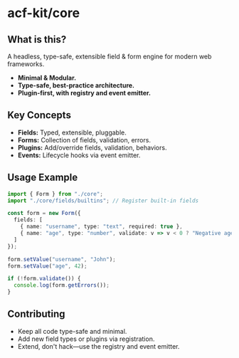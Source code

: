 # acf-kit/core

## What is this?

A headless, type-safe, extensible field & form engine for modern web frameworks.  
- **Minimal & Modular.**
- **Type-safe, best-practice architecture.**
- **Plugin-first, with registry and event emitter.**

## Key Concepts

- **Fields:** Typed, extensible, pluggable.  
- **Forms:** Collection of fields, validation, errors.
- **Plugins:** Add/override fields, validation, behaviors.
- **Events:** Lifecycle hooks via event emitter.

## Usage Example

```ts
import { Form } from "./core";
import "./core/fields/builtins"; // Register built-in fields

const form = new Form({
  fields: [
    { name: "username", type: "text", required: true },
    { name: "age", type: "number", validate: v => v < 0 ? "Negative age!" : undefined }
  ]
});

form.setValue("username", "John");
form.setValue("age", 42);

if (!form.validate()) {
  console.log(form.getErrors());
}
```

## Contributing

- Keep all code type-safe and minimal.
- Add new field types or plugins via registration.
- Extend, don't hack—use the registry and event emitter.
